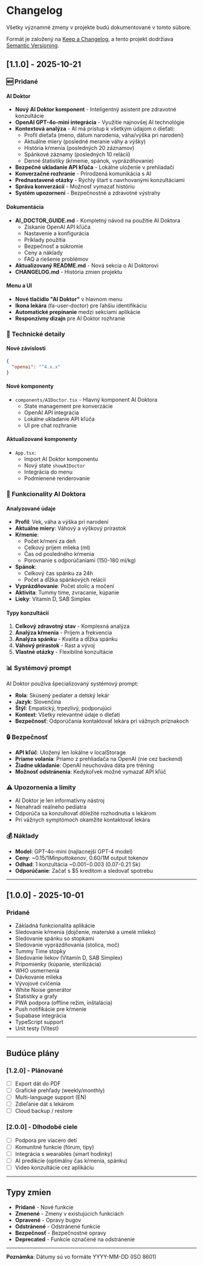 # Changelog

Všetky významné zmeny v projekte budú dokumentované v tomto súbore.

Formát je založený na [Keep a Changelog](https://keepachangelog.com/en/1.0.0/),
a tento projekt dodržiava [Semantic Versioning](https://semver.org/spec/v2.0.0.html).

## [1.1.0] - 2025-10-21

### 🆕 Pridané

#### AI Doktor
- **Nový AI Doktor komponent** - Inteligentný asistent pre zdravotné konzultácie
- **OpenAI GPT-4o-mini integrácia** - Využitie najnovšej AI technológie
- **Kontextová analýza** - AI má prístup k všetkým údajom o dieťati:
  - Profil dieťaťa (meno, dátum narodenia, váha/výška pri narodení)
  - Aktuálne miery (posledné meranie váhy a výšky)
  - História kŕmenia (posledných 20 záznamov)
  - Spánkové záznamy (posledných 10 relácií)
  - Denné štatistiky (kŕmenie, spánok, vyprázdňovanie)
- **Bezpečné ukladanie API kľúča** - Lokálne uloženie v prehliadači
- **Konverzačné rozhranie** - Prirodzená komunikácia s AI
- **Prednastavené otázky** - Rýchly štart s navrhovanými konzultáciami
- **Správa konverzácií** - Možnosť vymazať históriu
- **Systém upozornení** - Bezpečnostné a zdravotné výstrahy

#### Dokumentácia
- **AI_DOCTOR_GUIDE.md** - Kompletný návod na použitie AI Doktora
  - Získanie OpenAI API kľúča
  - Nastavenie a konfigurácia
  - Príklady použitia
  - Bezpečnosť a súkromie
  - Ceny a náklady
  - FAQ a riešenie problémov
- **Aktualizovaný README.md** - Nová sekcia o AI Doktorovi
- **CHANGELOG.md** - História zmien projektu

#### Menu a UI
- **Nové tlačidlo "AI Doktor"** v hlavnom menu
- **Ikona lekára** (fa-user-doctor) pre ľahšiu identifikáciu
- **Automatické prepínanie** medzi sekciami aplikácie
- **Responzívny dizajn** pre AI Doktor rozhranie

### 🔧 Technické detaily

#### Nové závislosti
```json
{
  "openai": "^4.x.x"
}
```

#### Nové komponenty
- `components/AIDoctor.tsx` - Hlavný komponent AI Doktora
  - State management pre konverzácie
  - OpenAI API integrácia
  - Lokálne ukladanie API kľúča
  - UI pre chat rozhranie

#### Aktualizované komponenty
- `App.tsx`:
  - Import AI Doktor komponentu
  - Nový state `showAIDoctor`
  - Integrácia do menu
  - Podmienené renderovanie

### 🎯 Funkcionality AI Doktora

#### Analyzované údaje
- **Profil**: Vek, váha a výška pri narodení
- **Aktuálne miery**: Váhový a výškový prírastok
- **Kŕmenie**: 
  - Počet kŕmení za deň
  - Celkový príjem mlieka (ml)
  - Čas od posledného kŕmenia
  - Porovnanie s odporúčaniami (150-180 ml/kg)
- **Spánok**: 
  - Celkový čas spánku za 24h
  - Počet a dĺžka spánkových relácií
- **Vyprázdňovanie**: Počet stolíc a močení
- **Aktivita**: Tummy time, zvracanie, kúpanie
- **Lieky**: Vitamín D, SAB Simplex

#### Typy konzultácií
1. **Celkový zdravotný stav** - Komplexná analýza
2. **Analýza kŕmenia** - Príjem a frekvencia
3. **Analýza spánku** - Kvalita a dĺžka spánku
4. **Váhový prírastok** - Rast a vývoj
5. **Vlastné otázky** - Flexibilné konzultácie

### 📊 Systémový prompt

AI Doktor používa špecializovaný systémový prompt:
- **Rola**: Skúsený pediater a detský lekár
- **Jazyk**: Slovenčina
- **Štýl**: Empatický, trpezlivý, podporujúci
- **Kontext**: Všetky relevantné údaje o dieťati
- **Bezpečnosť**: Odporúčania kontaktovať lekára pri vážnych príznakoch

### 🔒 Bezpečnosť

- **API kľúč**: Uložený len lokálne v localStorage
- **Priame volania**: Priamo z prehliadača na OpenAI (nie cez backend)
- **Žiadne ukladanie**: OpenAI neuchováva dáta pre tréning
- **Možnosť odstránenia**: Kedykoľvek možné vymazať API kľúč

### ⚠️ Upozornenia a limity

- AI Doktor je len informatívny nástroj
- Nenahradí reálneho pediatra
- Odporúča sa konzultovať dôležité rozhodnutia s lekárom
- Pri vážnych symptómoch okamžite kontaktovať lekára

### 💰 Náklady

- **Model**: GPT-4o-mini (najlacnejší GPT-4 model)
- **Ceny**: ~$0.15/1M input tokenov, ~$0.60/1M output tokenov
- **Odhad**: 1 konzultácia ~$0.001-$0.003 (0.07-0.21 Sk)
- **Odporúčanie**: Začať s $5 kreditom a sledovať spotrebu

---

## [1.0.0] - 2025-10-01

### Pridané
- Základná funkcionalita aplikácie
- Sledovanie kŕmenia (dojčenie, materské a umelé mlieko)
- Sledovanie spánku so stopkami
- Sledovanie vyprázdňovania (stolica, moč)
- Tummy Time stopky
- Sledovanie liekov (Vitamín D, SAB Simplex)
- Pripomienky (kúpanie, sterilizácia)
- WHO usmernenia
- Dávkovanie mlieka
- Vývojové cvičenia
- White Noise generátor
- Štatistiky a grafy
- PWA podpora (offline režim, inštalácia)
- Push notifikácie pre kŕmenie
- Supabase integrácia
- TypeScript support
- Unit testy (Vitest)

---

## Budúce plány

### [1.2.0] - Plánované
- [ ] Export dát do PDF
- [ ] Grafické prehľady (weekly/monthly)
- [ ] Multi-language support (EN)
- [ ] Zdieľanie dát s lekárom
- [ ] Cloud backup / restore

### [2.0.0] - Dlhodobé ciele
- [ ] Podpora pre viacero detí
- [ ] Komunitné funkcie (fórum, tipy)
- [ ] Integrácia s wearables (smart hodinky)
- [ ] AI predikcie (optimálny čas kŕmenia, spánku)
- [ ] Video konzultácie cez aplikáciu

---

## Typy zmien

- **Pridané** - Nové funkcie
- **Zmenené** - Zmeny v existujúcich funkciách
- **Opravené** - Opravy bugov
- **Odstránené** - Odstránené funkcie
- **Bezpečnosť** - Bezpečnostné opravy
- **Deprecated** - Funkcie označené na odstránenie

---

**Poznámka**: Dátumy sú vo formáte YYYY-MM-DD (ISO 8601)

